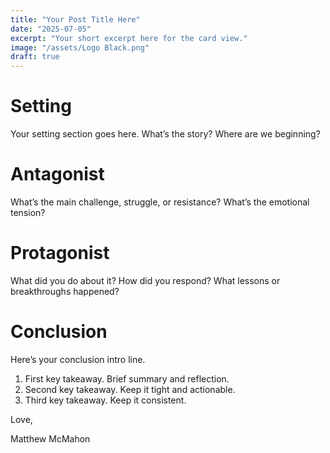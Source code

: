 ```yaml
---
title: "Your Post Title Here"
date: "2025-07-05"
excerpt: "Your short excerpt here for the card view."
image: "/assets/Logo Black.png"
draft: true
---
```


# Setting
Your setting section goes here. What’s the story? Where are we beginning?

# Antagonist
What’s the main challenge, struggle, or resistance? What’s the emotional tension?

# Protagonist
What did you do about it? How did you respond? What lessons or breakthroughs happened?

# Conclusion
Here’s your conclusion intro line.

1. First key takeaway. Brief summary and reflection.
2. Second key takeaway. Keep it tight and actionable.
3. Third key takeaway. Keep it consistent.

Love,

Matthew McMahon
